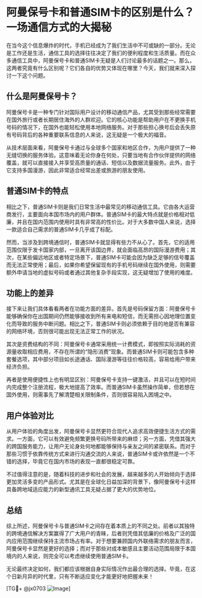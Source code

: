 # 阿曼保号卡和普通SIM卡的区别是什么？一场通信方式的大揭秘

在当今这个信息爆炸的时代，手机已经成为了我们生活中不可或缺的一部分。无论是工作还是生活，通信工具的选择往往决定了我们的便利程度和生活质量。而在众多通信工具中，阿曼保号卡和普通SIM卡无疑是人们讨论最多的话题之一。那么，这两者究竟有什么区别呢？它们各自的优势又体现在哪里？今天，我们就来深入探讨一下这个问题。

## 什么是阿曼保号卡？

阿曼保号卡是一种专门针对国际用户设计的移动通信产品，尤其受到那些经常需要在国外旅行或者长期居住海外的人群欢迎。它的核心功能是帮助用户在不更换手机号码的情况下，在国外也能轻松使用本地网络服务。对于那些担心换号后会丢失原有号码背后的各种重要联系信息的人来说，这无疑是一个极大的福音。

从技术层面来看，阿曼保号卡通过与全球多个国家和地区合作，为用户提供了一种无缝切换的服务体验。这意味着无论你身在何处，只要当地有合作伙伴提供的网络覆盖，就可以直接接入并享受高质量的通话、短信以及数据流量服务。此外，由于它支持多国漫游，因此非常适合经常出差或旅游的朋友使用。

## 普通SIM卡的特点

相比之下，普通SIM卡则是我们日常生活中最常见的移动通信工具。它由各大运营商发行，主要面向本国市场内的用户群体。普通SIM卡的最大特点就是价格相对低廉，并且在国内范围内使用时具有非常高的性价比。对于大多数中国人来说，选择一款适合自己需求的普通SIM卡几乎成了标配。

然而，当涉及到跨境通信时，普通SIM卡就显得有些力不从心了。首先，它的适用范围仅限于发卡国家内部，一旦离开该国边界，就会面临高昂的国际漫游费用；其次，在某些偏远地区或者特定场景下，普通SIM卡可能会因为缺乏足够的信号覆盖而无法正常使用；最后，如果你希望保留现有的手机号码继续在国外使用，则需要额外申请当地的虚拟号码或者通过其他复杂手段实现，这无疑增加了使用的难度。

## 功能上的差异

接下来让我们具体看看两者在功能方面的差异。首先是号码保留方面：阿曼保号卡能够确保你在出国期间仍然能够接收到所有来电和短信，而无需担心因地理位置变化而导致的服务中断问题。相比之下，普通SIM卡则必须依赖于目的地是否有兼容的网络环境，否则很可能出现无法正常工作的状况。

其次是资费结构的不同：阿曼保号卡通常采用统一计费模式，即按照实际消耗的资源量收取相应费用，不存在所谓的“隐形消费”现象。而普通SIM卡则可能包含多种套餐选项，其中部分项目如长途通话、国际漫游等往往价格较高，容易给用户带来经济负担。

再者是使用便捷性上也有明显区别：阿曼保号卡支持一键激活，并且可以在短时间内完成整个注册流程，极大地提高了效率。而普通SIM卡虽然操作简单，但若想在国外使用，则需事先了解清楚相关限制条件，否则很容易陷入困境之中。

## 用户体验对比

从用户体验的角度出发，阿曼保号卡显然更符合现代人追求高效便捷生活方式的需求。一方面，它可以有效避免频繁更换号码所带来的麻烦；另一方面，凭借其强大的跨国服务能力，让用户无论身处何地都能够保持与亲友之间的紧密联系。而对于那些习惯于依靠传统方式来进行沟通交流的人来说，普通SIM卡或许依然是一个不错的选择，毕竟它在国内市场的表现一直都很稳定可靠。

不过值得注意的是，随着科技的进步和社会的发展，越来越多的人开始倾向于选择更加灵活多变的产品形式。尤其是在全球化日益加深的背景下，像阿曼保号卡这样具备跨地域适应能力的新型通讯工具无疑占据了更大的优势地位。

## 总结

综上所述，阿曼保号卡与普通SIM卡之间存在着本质上的不同之处。前者以其独特的跨境通信解决方案赢得了广大用户的青睐，后者则凭借其低廉的价格及广泛的国内应用范围继续保持主流市场占有率。对于想要兼顾国内外联络需求的朋友而言，阿曼保号卡显然是更好的选择；而对于那些对成本敏感且主要活动范围局限于本国境内的人来说，则完全可以考虑继续使用普通SIM卡。

无论最终决定如何，我们都应该根据自身实际情况作出最合理的选择。毕竟，在这个日新月异的时代里，只有不断适应变化才能更好地把握未来！

[TG💪+ @jx0703 ![Image](https://github.com/user-attachments/assets/dbca1d08-cadb-493c-b0ec-ad6f7a83f270)]
